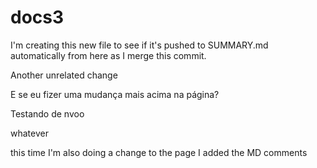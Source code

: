 # docs3

I'm creating this new file to see if it's pushed to SUMMARY.md automatically from here as I merge this commit.

Another unrelated change

E se eu fizer uma mudança mais acima na página?



Testando de nvoo

whatever

this time I'm also doing a change to the page I added the MD comments
